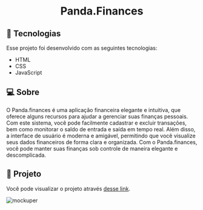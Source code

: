 <h1 align="center">Panda.Finances</h1>

## 🚀 Tecnologias

Esse projeto foi desenvolvido com as seguintes tecnologias:

- HTML
- CSS
- JavaScript

## 💻 Sobre

O Panda.finances é uma aplicação financeira elegante e intuitiva, que oferece alguns recursos para ajudar a gerenciar suas finanças pessoais. Com este sistema, você pode facilmente cadastrar e excluir transações, bem como monitorar o saldo de entrada e saída em tempo real. Além disso, a interface de usuário é moderna e amigável, permitindo que você visualize seus dados financeiros de forma clara e organizada. Com o Panda.finances, você pode manter suas finanças sob controle de maneira elegante e descomplicada.

## 🔖 Projeto

Você pode visualizar o projeto através [desse link](https://codepen.io/Nandapand4/live/ZEjjQKq).


![mockuper](https://user-images.githubusercontent.com/65633856/228989821-bf70ea9a-5443-4976-8bbb-c37995f8034c.png)

